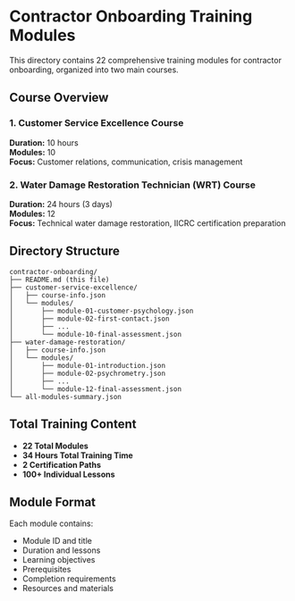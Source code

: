 # Contractor Onboarding Training Modules

This directory contains 22 comprehensive training modules for contractor onboarding, organized into two main courses.

## Course Overview

### 1. Customer Service Excellence Course
**Duration:** 10 hours  
**Modules:** 10  
**Focus:** Customer relations, communication, crisis management

### 2. Water Damage Restoration Technician (WRT) Course  
**Duration:** 24 hours (3 days)  
**Modules:** 12  
**Focus:** Technical water damage restoration, IICRC certification preparation

## Directory Structure

```
contractor-onboarding/
├── README.md (this file)
├── customer-service-excellence/
│   ├── course-info.json
│   └── modules/
│       ├── module-01-customer-psychology.json
│       ├── module-02-first-contact.json
│       ├── ...
│       └── module-10-final-assessment.json
├── water-damage-restoration/
│   ├── course-info.json
│   └── modules/
│       ├── module-01-introduction.json
│       ├── module-02-psychrometry.json
│       ├── ...
│       └── module-12-final-assessment.json
└── all-modules-summary.json
```

## Total Training Content
- **22 Total Modules**
- **34 Hours Total Training Time**
- **2 Certification Paths**
- **100+ Individual Lessons**

## Module Format
Each module contains:
- Module ID and title
- Duration and lessons
- Learning objectives
- Prerequisites
- Completion requirements
- Resources and materials
